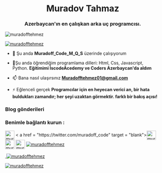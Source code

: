 <h1 align="center">Muradov Tahmaz</h1>
<h3 align="center">Azerbaycan'ın en çalışkan arka uç programcısı.</h3>

<p align="left"> <img src="https:/ /komarev.com/ghpvc/?username=muradofftehmez&label=Profile%20views&color=0e75b6&style=flat" alt = "muradofftehmez" /> </p>

<p align = "left"> <a href = "https://github. com/ryo-ma/github-profile-trophy"><img src = "https://github-profile-trophy.vercel.app/?username=muradofftehmez" alt = "muradofftehmez" /></a> </ p>

- 🔭 Şu anda **Muradoff_Code_M_Q_S** üzerinde çalışıyorum

- 🌱Şu anda öğrendiğim programlama dilleri: Html, Css, Javascript, Python. **Eğitimimi İscodeAcedemy ve Coders Azerbaycan'da aldım**

- 📫 Bana nasıl ulaşırsınız **Muradofftehmez01@gmail.com**

- ⚡ Eğlenceli gerçek **Programcılar için en heyecan verici an, bir hata buldukları zamandır; her şeyi uzaktan görmektir. farklı bir bakış açısı!**

### Blog gönderileri
<!-- BLOG-POST-LIST:START -->
<!-- BLOG-POST-LIST:END -->

<h3 align="left">Benimle bağlantı kurun :</h3>
<p align = "left">
<a href = "https://dev.to/muradofftehmez" target = "blank"><img align = "center" src = "https://raw. githubusercontent.com/rahuldkjain/github-profile-readme-generator/master/src/images/icons/Social/devto.svg" alt = "muradofftehmez" height = "30" genişlik = "40" /></a>
< a href = "https://twitter.com/muradoff_code" target = "blank"><img align = "center" src = "https://raw.githubusercontent.com/rahuldkjain/github-profile-readme-generator/ master/src/images/icons/Social/twitter.svg" alt = "muradoff_code" height = "30" genişlik = "40" /></a>
<a href = "https://linkedin.com/in/ muradovtahmaz" target = "boş"><img align = "center" src = "https://raw.githubusercontent.com/rahuldkjain/github-profile-readme-generator/master/src/images/icons/Social/linked- in-alt.svg" alt = "muradovtahmaz" height = "30" genişlik = "40" /></a>
<a href = "https://fb.com/muradovtahmaz" target = "blank"><img align = "center" src = "https://raw.githubusercontent.com/rahuldkjain/github-profile-readme-generator/master/src/images/icons/Social/facebook.svg" alt = "muradovtahmaz" height = " 30" genişlik = "40" /></a>
<a href = "https://instagram.com/muradovtahmaz" target = "blank"><img align = "center" src = "https://raw. githubusercontent.

<p><img align = "left" src = "https://github-readme-stats.vercel.app/api/top-langs?username=muradofftehmez&show_icons=true&locale=en&layout=compact" alt = "muradofftehmez" /> </p>

<p> <img align = "center" src = "https://github-readme-stats.vercel.app/api?username=muradofftehmez&show_icons=true&locale=en" alt = "muradofftehmez" /> </p>

<p><img align = "center" src = "https://github-readme-streak-stats.herokuapp.com/?user=muradofftehmez&" alt = "muradofftehmez" /></p>
